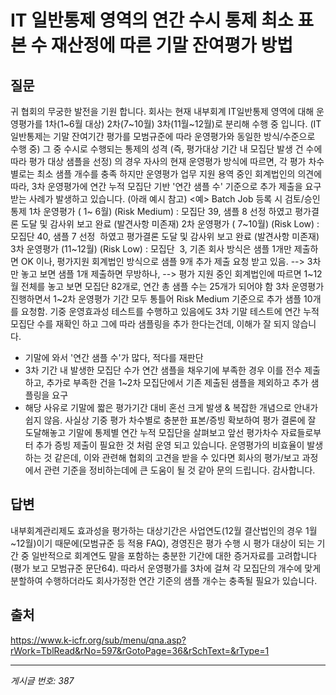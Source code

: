 # IT 일반통제 영역의 연간 수시 통제 최소 표본 수 재산정에 따른 기말 잔여평가 방법

## 질문
귀 협회의 무궁한 발전을 기원 합니다.
회사는 현재 내부회계 IT일반통제 영역에 대해 운영평가를 1차(1~6월 대상) 2차(7~10월) 3차(11월~12월)로 분리해 수행 중 입니다.
(IT일반통제는 기말 잔여기간 평가를 모범규준에 따라 운영평가와 동일한 방식/수준으로 수행 중)
그 중 수시로 수행되는 통제의 성격 (즉, 평가대상 기간 내 모집단 발생 건 수에 따라 평가 대상 샘플을 선정) 의 경우
자사의 현재 운영평가 방식에 따르면, 각 평가 차수별로는 최소 샘플 개수를 충족 하지만
운영평가 업무 지원 용역 중인 회계법인의 의견에 따라, 3차 운영평가에 연간 누적 모집단 기반 '연간 샘플 수' 기준으로 추가 제출을 요구받는 사례가 발생하고 있습니다. (아래 예시 참고)
<예> Batch Job 등록 시 검토/승인 통제
1차 운영평가 ( 1~ 6월) (Risk Medium) : 모집단 39, 샘플 8 선정 하였고 평가결론 도달 및 감사위 보고 완료 (발견사항 미존재)
2차 운영평가 ( 7~10월) (Risk Low) : 모집단 40, 샘플 7 선정  하였고 평가결론 도달 및 감사위 보고 완료 (발견사항 미존재)
3차 운영평가 (11~12월) (Risk Low) : 모집단  3, 기존 회사 방식은 샘플 1개만 제출하면 OK 이나, 평가지원 회계법인 방식으로 샘플 9개 추가 제출 요청 받고 있음.
--> 3차만 놓고 보면 샘플 1개 제출하면 무방하나,
--> 평가 지원 중인 회계법인에 따르면 1~12월 전체를 놓고 보면 모집단 82개로, 연간 총 샘플 수는 25개가 되어야 함
3차 운영평가 진행하면서 1~2차 운영평가 기간 모두 통틀어 Risk Medium 기준으로 추가 샘플 10개를 요청함.
기중 운영효과성 테스트를 수행하고 있음에도 3차 기말 테스트에 연간 누적 모집단 수를 재확인 하고 그에 따라 샘플링을 추가 한다는건데, 이해가 잘 되지 않습니다.
- 기말에 와서 '연간 샘플 수'가 많다, 적다를 재판단
- 3차 기간 내 발생한 모집단 수가 연간 샘플을 채우기에 부족한 경우 이를 전수 제출하고, 추가로 부족한 건을 1~2차 모집단에서 기존 제출된 샘플을 제외하고 추가 샘플링을 요구
- 해당 사유로 기말에 짧은 평가기간 대비 혼선 크게 발생 & 복잡한 개념으로 안내가 쉽지 않음.
사실상 기중 평가 차수별로 충분한 표본/증빙 확보하여 평가 결론에 잘 도달해놓고
기말에 통제별 연간 누적 모집단을 살펴보고 앞선 평가차수 자료들로부터 추가 증빙 제출이 필요한 것 처럼 운영 되고 있습니다.
운영평가의 비효율이 발생하는 것 같은데, 이와 관련해 협회의 고견을 받을 수 있다면 회사의 평가/보고 과정에서 관련 기준을 정비하는데에 큰 도움이 될 것 같아 문의 드립니다.
감사합니다.

## 답변
내부회계관리제도 효과성을 평가하는 대상기간은 사업연도(12월 결산법인의 경우 1월~12월)이기 때문에(모범규준 등 적용 FAQ), 경영진은 평가 수행 시 평가 대상이 되는 기간 중 일반적으로 회계연도 말을 포함하는 충분한 기간에 대한 증거자료를 고려합니다(평가 보고 모범규준 문단64).
따라서 운영평가를 3차에 걸쳐 각 모집단의 개수에 맞게 분할하여 수행하더라도 회사가정한 연간 기준의 샘플 개수는 충족될 필요가 있습니다.

## 출처
https://www.k-icfr.org/sub/menu/qna.asp?rWork=TblRead&rNo=597&rGotoPage=36&rSchText=&rType=1

---
*게시글 번호: 387*
